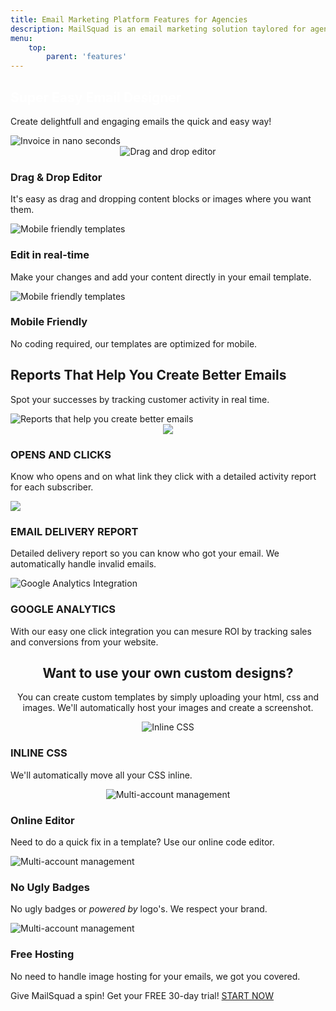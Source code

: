 ```yaml
---
title: Email Marketing Platform Features for Agencies
description: MailSquad is an email marketing solution taylored for agencies and resellers.
menu:
    top:
        parent: 'features'
---
```


<section class="content-10 features">
    <div class="container">
        <div class="row">
            <div class="col-xs-12 col-sm-12 col-md-12 col-lg-12">
                <h1 style="color: white">Super Easy Email Designer</h1>
                <p class="lead">Create delightfull and engaging emails the quick and easy way!</p>
            </div>
            <div class="col-xs-12 col-sm-12 col-md-12 col-lg-12 text-center">
                <img src="/img/screenshots/easy-drag-and-drop-designer.png" alt="Invoice in nano seconds">
            </div>
        </div>
    </div>
</section>
<section class="content-2 features">
    <div class="container">
        <div class="row feature">
            <div class="col-sm-4">
                <div style="">
                    <div class="img" style="text-align:center;">
                        <img src="/img/drag-and-drop.png" alt="Drag and drop editor">
                    </div>
                    <h3>Drag & Drop Editor</h3>
                </div>
                <p>It's easy as drag and dropping content blocks or images where you want them.</p>
            </div>
            <div class="col-sm-4">
                <div>
                    <div class="img">
                        <img src="/img/real-time-editing.png" alt="Mobile friendly templates">
                    </div>
                    <h3>Edit in real-time</h3>
                </div>
                <p>Make your changes and add your content directly in your email template.</p>
            </div>
            <div class="col-sm-4">
                <div>
                    <div class="img">
                        <img src="/img/mobile-friendly-templates.png" alt="Mobile friendly templates">
                    </div>
                    <h3>Mobile Friendly</h3>
                </div>
                <p>No coding required, our templates are optimized for mobile.</p>
            </div>
        </div>
    </div>
</section>
<section class="content-2 reports">
    <div class="container">
        <div class="row">
            <div class="col-sm-12">
                <h2>Reports That Help You Create Better&nbsp;Emails</h2>
                <p class="lead">Spot your successes by tracking customer activity in real time.</p>
            </div>
        </div>
        <div class="row">
            <div class="col-sm-12">
                <div class="img">
                    <img src="/img/screenshots/reports-help-create-better-emails.png" alt="Reports that help you create better emails">
                </div>
            </div>
        </div>
    </div>
</section>
<section class="content-2 reports reportsfeatures">
    <div class="container">
        <div class="row">
            <div class="col-sm-4">
                <div style="">
                    <div class="img" style="text-align:center;">
                        <img src="/img/open-click-tracking.png">
                    </div>
                    <h3>OPENS AND CLICKS</h3>
                </div>
                <p>Know who opens and on what link they click with a detailed activity report for each subscriber.</p>
            </div>
            <div class="col-sm-4">
                <div>
                    <div class="img">
                        <img src="/img/detailed_email_delivery.png">
                    </div>
                    <h3>EMAIL DELIVERY REPORT</h3>
                </div>
                <p>Detailed delivery report so you can know who got your email. We automatically handle invalid emails.</p>
            </div>
            <div class="col-sm-4">
                <div>
                    <div class="img">
                        <img src="/img/analytics_integration.png" alt="Google Analytics Integration">
                    </div>
                    <h3>GOOGLE ANALYTICS</h3>
                </div>
                <p>With our easy one click integration you can mesure ROI by tracking sales and conversions from your website.</p>
            </div>
        </div>
    </div>
</section>
<section class="content-2 expert">
    <div class="container">
        <div class="row">
            <div class="col-sm-12" style="text-align:center">
                <h2>Want to use your own custom designs?</h2>
                <p class="lead">You can create custom templates by simply uploading your html, css and images. We'll automatically host your images and create a screenshot.</p>
            </div>
        </div>
        <div class="row feature">
            <div class="col-sm-3">
                <div style="">
                    <div class="img" style="text-align:center;">
                        <img src="/img/inline-css.png" alt="Inline CSS">
                    </div>
                    <h3>INLINE CSS</h3>
                </div>
                <p>We'll automatically move all your CSS inline.</p>
            </div>
            <div class="col-sm-3">
                <div style="">
                    <div class="img" style="text-align:center;">
                        <img src="/img/online-template-code-editor.png" alt="Multi-account management">
                    </div>
                    <h3>Online Editor</h3>
                </div>
                <p>Need to do a quick fix in a template? Use our online code editor.</p>
            </div>
            <div class="col-sm-3">
                <div>
                    <div class="img">
                        <img src="/img/no-ugly-badge.png" alt="Multi-account management">
                    </div>
                    <h3>No Ugly Badges</h3>
                </div>
                <p>No ugly badges or <i>powered by</i> logo's. We respect your brand.</p>
            </div>
            <div class="col-sm-3">
                <div>
                    <div class="img">
                        <img src="/img/free-cloud-cdn-hosting.png" alt="Multi-account management">
                    </div>
                    <h3>Free Hosting</h3>
                </div>
                <p>No need to handle image hosting for your emails, we got you covered.</p>
            </div>
        </div>
    </div>
</section>
<!-- <section class="content-2 templatelang">
    <div class="container">
        <div class="row">
            <div class="col-sm-12">
                <h2>Template Language</h2>
                <p class="lead">If you can handle HTML, you'll find it easy to use our template language to create editable email templates and leverage the power of our email designer.</p>
            </div>
        </div>
        <div class="row">
            <div class="col-sm-12 text-center">
                <div class="form-group">
                    <a class="btn btn-primary" href="http://support.mailsquad.com/support/solutions/articles/5000606615">Check out our examples</a>
                </div>
            </div>
        </div>
    </div>
</section> -->
<section class="content-11 white">
    <div class="container">
        <span>Give MailSquad a spin! Get your FREE 30-day trial!</span>
        <a class="btn btn-primary" href="https://app.mailsquad.com/login/signup/u">START NOW</a>
    </div>
</section>